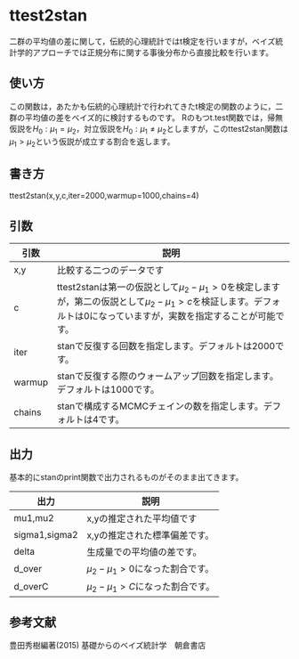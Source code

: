 # ttest2stan
二群の平均値の差に関して，伝統的心理統計ではt検定を行いますが，ベイズ統計学的アプローチでは正規分布に関する事後分布から直接比較を行います。　

## 使い方
この関数は，あたかも伝統的心理統計で行われてきたt検定の関数のように，二群の平均値の差をベイズ的に検討するものです。
Rのもつt.test関数では，帰無仮説を$H_0:\mu_1=\mu_2$，対立仮説を$H_0:\mu_1 \neq \mu_2$としますが，このttest2stan関数は$\mu_1 > \mu_2$という仮説が成立する割合を返します。

## 書き方
ttest2stan(x,y,c,iter=2000,warmup=1000,chains=4)

## 引数

引数 | 説明
---- | -------------
x,y  | 比較する二つのデータです
c    | ttest2stanは第一の仮説として$\mu_2 - \mu_1 \gt 0$を検定しますが，第二の仮説として$\mu_2 - \mu_1 \gt c$を検証します。デフォルトは$0$になっていますが，実数を指定することが可能です。
iter | stanで反復する回数を指定します。デフォルトは2000です。
warmup | stanで反復する際のウォームアップ回数を指定します。デフォルトは1000です。
chains | stanで構成するMCMCチェインの数を指定します。デフォルトは4です。

## 出力

基本的にstanのprint関数で出力されるものがそのまま出てきます。

出力 | 説明
---- | -------------
mu1,mu2 | x,yの推定された平均値です
sigma1,sigma2 | x,yの推定された標準偏差です。
delta | 生成量での平均値の差です。
d_over | $\mu_2 - \mu_1 \gt 0$になった割合です。
d_overC | $\mu_2 - \mu_1 \gt C$になった割合です。

## 参考文献
豊田秀樹編著(2015) 基礎からのベイズ統計学　朝倉書店


